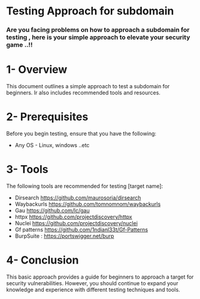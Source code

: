 
# Testing Approach for subdomain

### Are you facing problems on how to approach a subdomain for testing , here is your simple approach to elevate your security game ..!!

# 1- Overview
This document outlines a simple approach to test a subdomain for beginners. Ir also includes recommended tools and resources.

# 2- Prerequisites
Before you begin testing, ensure that you have the following:

- Any OS - Linux, windows ..etc
 
# 3- Tools
The following tools are recommended for testing [target name]:
 - Dirsearch https://github.com/maurosoria/dirsearch
 - Waybackurls https://github.com/tomnomnom/waybackurls
 - Gau https://github.com/lc/gau
 - httpx https://github.com/projectdiscovery/httpx
 - Nuclei https://github.com/projectdiscovery/nuclei
 - Gf patterns https://github.com/1ndianl33t/Gf-Patterns 
 - BurpSuite : https://portswigger.net/burp

# 4- Conclusion
This basic approach provides a guide for beginners to approach a target for security vulnerabilities. However, you should continue to expand your knowledge and experience with different testing techniques and tools.
